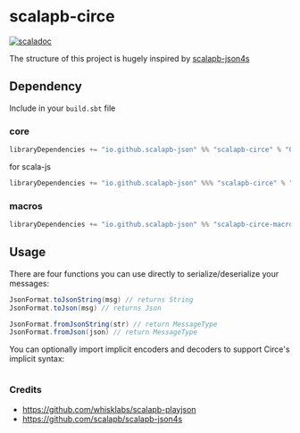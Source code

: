 # scalapb-circe
[![scaladoc](https://javadoc-badge.appspot.com/io.github.scalapb-json/scalapb-circe_2.12.svg?label=scaladoc)](https://javadoc-badge.appspot.com/io.github.scalapb-json/scalapb-circe_2.12/scalapb_circe/index.html?javadocio=true)

The structure of this project is hugely inspired by [scalapb-json4s](https://github.com/scalapb/scalapb-json4s)

## Dependency

Include in your `build.sbt` file

### core

```scala
libraryDependencies += "io.github.scalapb-json" %% "scalapb-circe" % "0.8.0"
```

for scala-js

```scala
libraryDependencies += "io.github.scalapb-json" %%% "scalapb-circe" % "0.8.0"
```

### macros

```scala
libraryDependencies += "io.github.scalapb-json" %% "scalapb-circe-macros" % "0.8.0"
```

## Usage

There are four functions you can use directly to serialize/deserialize your messages:

```scala
JsonFormat.toJsonString(msg) // returns String
JsonFormat.toJson(msg) // returns Json

JsonFormat.fromJsonString(str) // return MessageType
JsonFormat.fromJson(json) // return MessageType
```

You can optionally import implicit encoders and decoders to support Circe's implicit syntax:

```scala

```

### Credits

- https://github.com/whisklabs/scalapb-playjson
- https://github.com/scalapb/scalapb-json4s
